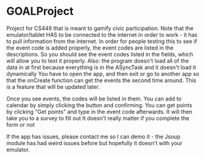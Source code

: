 # GOALProject
Project for CS449 that is meant to gamify civic participation. 
Note that the emulator/tablet HAS to be connected to the internet in order to work - it has to pull information from the internet. 
In order for people testing this to see if the event code is added properly, the event codes are listed in the descriptions. 
So you should see the event codes listed in the fields, which will allow you to test it properly. 
Also: the program doesn't load all of the data in at first because everything is in the ASyncTask and it doesn't load it dynamically
You have to open the app, and then exit or go to another app so that the onCreate function can get the events the second time around. 
This is a feature that will be updated later. 

Once you see events, the codes will be listed in them. You can add to calendar by simply clicking the button and confirming. 
You can get points by clicking "Get points" and type in the event code afterwards. It will then take you to a survey to fill out
It doesn't really matter if you complete the form or not

If the app has issues, please contact me so I can demo it - the Jsoup module has had weird issues before but hopefully it doesn't with your emulator. 
